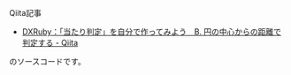 Qiita記事

- [DXRuby：「当たり判定」を自分で作ってみよう　B. 円の中心からの距離で判定する - Qiita](https://qiita.com/noanoa07/items/093989a7cc9c2853c11b)

のソースコードです。